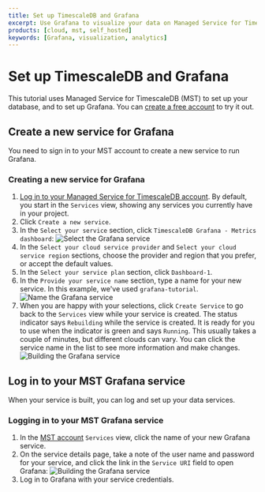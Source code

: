 ```yaml
---
title: Set up TimescaleDB and Grafana
excerpt: Use Grafana to visualize your data on Managed Service for TimescaleDB
products: [cloud, mst, self_hosted]
keywords: [Grafana, visualization, analytics]
---
```


# Set up TimescaleDB and Grafana

This tutorial uses Managed Service for TimescaleDB (MST) to set up your database, and
to set up Grafana. You can [create a free account][mst-login] to try it out.

## Create a new service for Grafana

You need to sign in to your MST account to create a
new service to run Grafana.

<Procedure>

### Creating a new service for Grafana

1.  [Log in to your Managed Service for TimescaleDB account][mst-login]. By default, you start in the
    `Services` view, showing any services you currently have in your project.
1.  Click `Create a new service`.
1.  In the `Select your service` section, click `TimescaleDB Grafana - Metrics
    dashboard`:
    <img class="main-content__illustration" src="https://assets.timescale.com/docs/images/mst-selectservice-grafana.png" alt="Select the Grafana service"/>
1.  In the `Select your cloud service provider` and `Select your cloud service
    region` sections, choose the provider and region that you prefer, or accept
    the default values.
1.  In the `Select your service plan` section, click `Dashboard-1`.
1.  In the `Provide your service name` section, type a name for your new
    service. In this example, we've used `grafana-tutorial`.
    <img class="main-content__illustration" src="https://assets.timescale.com/docs/images/mst-nameservice-grafana.png" alt="Name the Grafana service"/>
1.  When you are happy with your selections, click `Create Service` to go back
    to the `Services` view while your service is created. The status indicator
    says `Rebuilding` while the service is created. It is ready for you to use
    when the indicator is green and says `Running`. This usually takes a couple
    of minutes, but different clouds can vary. You can click the service name in
    the list to see more information and make changes.
    <img class="main-content__illustration" src="https://assets.timescale.com/docs/images/mst-buildservice-grafana.png" alt="Building the Grafana service"/>

</Procedure>

## Log in to your MST Grafana service

When your service is built, you can log and set up your data services.

### Logging in to your MST Grafana service

1.  In the [MST account][mst-login] `Services` view, click the name of your new
    Grafana service.
1.  On the service details page, take a note of the user name and password for
    your service, and click the link in the `Service URI` field to open Grafana:
    <img class="main-content__illustration" src="https://assets.timescale.com/docs/images/mst-buildservice-grafana.png" alt="Building the Grafana service"/>
1.  Log in to Grafana with your service credentials.

<GrafanaConnect />

<!---
I appreciate that this doesn't really fit here well at the moment, but I'm coming back to this tutorial next, and will rewrite it properly then. I promise! --LKB 2023-02-28
-->

[mst-login]: https://portal.managed.timescale.com
